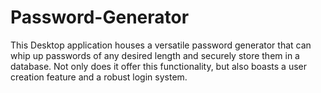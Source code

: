 # Password-Generator
This Desktop application houses a versatile password generator that can whip up passwords of any desired length and securely store them in a database. Not only does it offer this functionality, but also boasts a user creation feature and a robust login system.
